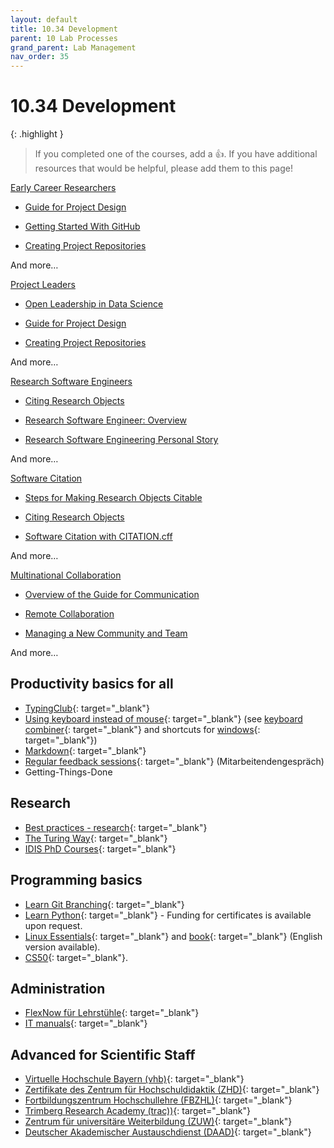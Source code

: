 ```yaml
---
layout: default
title: 10.34 Development
parent: 10 Lab Processes
grand_parent: Lab Management
nav_order: 35
---
```


# 10.34 Development

{: .highlight }
> If you completed one of the courses, add a 👍. If you have additional resources that would be helpful, please add them to this page!

<div class="row">
  <div class="col-lg-6 px-2 py-2">
    <div class="card w-100 text-left shadow">
      <div class="card-header text-center bg-white">
        <p class="card-text">
          <a class="btn text-wrap bg-info text-white text-center font-weight-bold reference external" href="/early-career-researchers">
            <span>Early Career Researchers</span>
          </a>
        </p>
      </div>
      <div class="card-body">
        <ul class="simple">
          <li><p class="card-text"><a class="reference internal" href="/project-design/project-design"><span>Guide for Project Design</span></a></p></li>
          <li><p class="card-text"><a class="reference internal" href="/collaboration/github-novice"><span>Getting Started With GitHub</span></a></p></li>
          <li><p class="card-text"><a class="reference internal" href="/project-design/project-repo"><span>Creating Project Repositories</span></a></p></li>
        </ul>
        <p class="card-text">And more…</p>
      </div>
    </div>
  </div>

  <div class="col-lg-6 px-2 py-2">
    <div class="card w-100 text-left shadow">
      <div class="card-header text-center bg-white">
        <p class="card-text">
          <a class="btn text-wrap bg-info text-white text-center font-weight-bold reference external" href="/project-leaders">
            <span>Project Leaders</span>
          </a>
        </p>
      </div>
      <div class="card-body">
        <ul class="simple">
          <li><p class="card-text"><a class="reference internal" href="/collaboration/leadership"><span>Open Leadership in Data Science</span></a></p></li>
          <li><p class="card-text"><a class="reference internal" href="/project-design/project-design"><span>Guide for Project Design</span></a></p></li>
          <li><p class="card-text"><a class="reference internal" href="/project-design/project-repo"><span>Creating Project Repositories</span></a></p></li>
        </ul>
        <p class="card-text">And more…</p>
      </div>
    </div>
  </div>

  <div class="col-lg-6 px-2 py-2">
    <div class="card w-100 text-left shadow">
      <div class="card-header text-center bg-white">
        <p class="card-text">
          <a class="btn text-wrap bg-info text-white text-center font-weight-bold reference external" href="/research-software-engineers">
            <span>Research Software Engineers</span>
          </a>
        </p>
      </div>
      <div class="card-body">
        <ul class="simple">
          <li><p class="card-text"><a class="reference internal" href="/communication/citable/citable-cite"><span>Citing Research Objects</span></a></p></li>
          <li><p class="card-text"><a class="reference internal" href="/collaboration/research-infrastructure-roles/rse"><span>Research Software Engineer: Overview</span></a></p></li>
          <li><p class="card-text"><a class="reference internal" href="/collaboration/research-infrastructure-roles/rse-personal-story"><span>Research Software Engineering Personal Story</span></a></p></li>
        </ul>
        <p class="card-text">And more…</p>
      </div>
    </div>
  </div>

  <div class="col-lg-6 px-2 py-2">
    <div class="card w-100 text-left shadow">
      <div class="card-header text-center bg-white">
        <p class="card-text">
          <a class="btn text-wrap bg-info text-white text-center font-weight-bold reference external" href="/software-citation">
            <span>Software Citation</span>
          </a>
        </p>
      </div>
      <div class="card-body">
        <ul class="simple">
          <li><p class="card-text"><a class="reference internal" href="/communication/citable/citable-steps"><span>Steps for Making Research Objects Citable</span></a></p></li>
          <li><p class="card-text"><a class="reference internal" href="/communication/citable/citable-cite"><span>Citing Research Objects</span></a></p></li>
          <li><p class="card-text"><a class="reference internal" href="/communication/citable/citable-cff"><span>Software Citation with CITATION.cff</span></a></p></li>
        </ul>
        <p class="card-text">And more…</p>
      </div>
    </div>
  </div>

  <div class="col-lg-6 px-2 py-2">
    <div class="card w-100 text-left shadow">
      <div class="card-header text-center bg-white">
        <p class="card-text">
          <a class="btn text-wrap bg-info text-white text-center font-weight-bold reference external" href="/multinational-collaboration">
            <span>Multinational Collaboration</span>
          </a>
        </p>
      </div>
      <div class="card-body">
        <ul class="simple">
          <li><p class="card-text"><a class="reference internal" href="/communication/comms-overview"><span>Overview of the Guide for Communication</span></a></p></li>
          <li><p class="card-text"><a class="reference internal" href="/collaboration/remote-collab"><span>Remote Collaboration</span></a></p></li>
          <li><p class="card-text"><a class="reference internal" href="/collaboration/new-community"><span>Managing a New Community and Team</span></a></p></li>
        </ul>
        <p class="card-text">And more…</p>
      </div>
    </div>
  </div>
</div>


## Productivity basics for all

- [TypingClub](https://www.typingclub.com/){: target="_blank"}
- [Using keyboard instead of mouse](https://blog.superhuman.com/keyboard-vs-mouse/){: target="_blank"} (see [keyboard combiner](https://keycombiner.com/){: target="_blank"} and shortcuts for [windows](https://www.buero-kaizen.de/windows-shortcuts/){: target="_blank"})
- [Markdown](https://commonmark.org/help/tutorial/){: target="_blank"}
- [Regular feedback sessions](https://www.uni-bamberg.de/intranet/gesundheit/mitarbeitendengespraech/){: target="_blank"} (Mitarbeitendengespräch)
- Getting-Things-Done

## Research

- [Best practices - research](https://carpentries-lab.github.io/good-enough-practices/index.html){: target="_blank"}
- [The Turing Way](https://book.the-turing-way.org/){: target="_blank"}
- [IDIS PhD Courses](https://idis.digital/phd-course/){: target="_blank"}

## Programming basics

- [Learn Git Branching](https://learngitbranching.js.org/?locale=de_DE){: target="_blank"}
- [Learn Python](https://www.learnpython.org/){: target="_blank"} - Funding for certificates is available upon request.
- [Linux Essentials](https://www.tuxcademy.org/product/lxes/){: target="_blank"} and [book](https://www.tuxcademy.org/product/grd1/){: target="_blank"} (English version available).
- [CS50](https://cs50.harvard.edu/x/2024/){: target="_blank"}.

## Administration

- [FlexNow für Lehrstühle](https://vc.uni-bamberg.de/enrol/index.php?id=268){: target="_blank"}
- [IT manuals](https://www.uni-bamberg.de/its/anleitungen/){: target="_blank"}

## Advanced for Scientific Staff

- [Virtuelle Hochschule Bayern (vhb)](https://open.vhb.org/){: target="_blank"}
- [Zertifikate des Zentrum für Hochschuldidaktik (ZHD)](https://www.uni-bamberg.de/zhd/){: target="_blank"}
- [Fortbildungszentrum Hochschullehre (FBZHL)](https://www.fbzhl.fau.de/){: target="_blank"}
- [Trimberg Research Academy (trac))](https://www.uni-bamberg.de/trac/){: target="_blank"}
- [Zentrum für universitäre Weiterbildung (ZUW)](https://www.uni-bamberg.de/weiterbildung/){: target="_blank"}
- [Deutscher Akademischer Austauschdienst (DAAD)](https://www.daad.de/de/){: target="_blank"}
